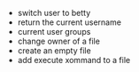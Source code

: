 * switch user to betty
* return the current username
* current user groups
* change owner of a file
* create an empty file
* add execute xommand to a file
